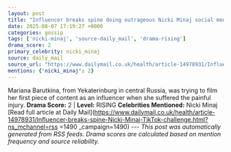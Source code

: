 ```yaml
---
layout: post
title: "Influencer breaks spine doing outrageous Nicki Minaj social media challenge"
date: 2025-08-07 17:19:27 +0000
categories: gossip
tags: ['nicki-minaj', 'source-daily_mail', 'drama-rising']
drama_score: 2
primary_celebrity: nicki_minaj
source: daily_mail
source_url: "https://www.dailymail.co.uk/health/article-14978931/Influencer-breaks-spine-Nicki-Minaj-TikTok-challenge.html?ns_mchannel=rss&1490&campaign=1490"
mentions: {'nicki_minaj': 2}
---
```


Mariana Barutkina, from Yekaterinburg in central Russia, was trying to film her first piece of content as an influencer when she suffered the painful injury. **Drama Score:** 2 | **Level:** RISING **Celebrities Mentioned:** Nicki Minaj [Read full article at Daily Mail](https://www.dailymail.co.uk/health/article-14978931/Influencer-breaks-spine-Nicki-Minaj-TikTok-challenge.html?ns_mchannel=rss =1490 _campaign=1490) --- *This post was automatically generated from RSS feeds. Drama scores are calculated based on mention frequency and source reliability.*